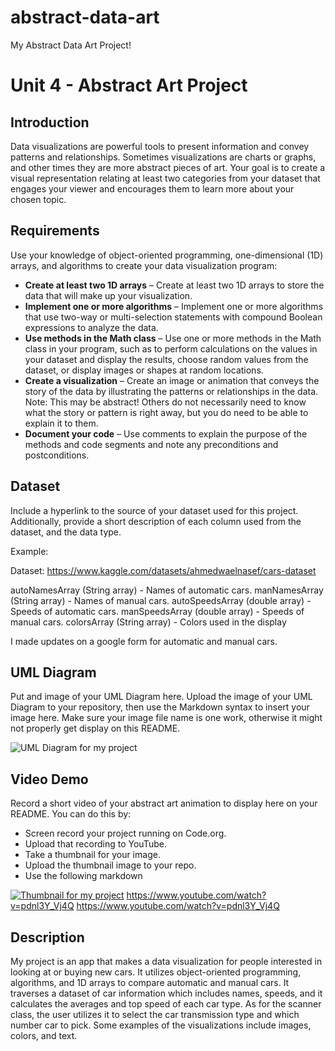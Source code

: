 # abstract-data-art
My Abstract Data Art Project!
# Unit 4 - Abstract Art Project

## Introduction

Data visualizations are powerful tools to present information and convey patterns and relationships. Sometimes visualizations are charts or graphs, and other times they are more abstract pieces of art. Your goal is to create a visual representation relating at least two categories from your dataset that engages your viewer and encourages them to learn more about your chosen topic.

## Requirements

Use your knowledge of object-oriented programming, one-dimensional (1D) arrays, and algorithms to create your data visualization program:

- **Create at least two 1D arrays** – Create at least two 1D arrays to store the data that will make up your visualization.
- **Implement one or more algorithms** – Implement one or more algorithms that use two-way or multi-selection statements with compound Boolean expressions to analyze the data.
- **Use methods in the Math class** – Use one or more methods in the Math class in your program, such as to perform calculations on the values in your dataset and display the results, choose random values from the dataset, or display images or shapes at random locations.
- **Create a visualization** – Create an image or animation that conveys the story of the data by illustrating the patterns or relationships in the data.
  Note: This may be abstract! Others do not necessarily need to know what the story or pattern is right away, but you do need to be able to explain it to them.
- **Document your code** – Use comments to explain the purpose of the methods and code segments and note any preconditions and postconditions.

## Dataset

Include a hyperlink to the source of your dataset used for this project. Additionally, provide a short description of each column used from the dataset, and the data type.

Example:


Dataset: https://www.kaggle.com/datasets/ahmedwaelnasef/cars-dataset

autoNamesArray (String array) - Names of automatic cars.
manNamesArray (String array) - Names of manual cars.
autoSpeedsArray (double array) - Speeds of automatic cars.
manSpeedsArray (double array) - Speeds of manual cars.
colorsArray (String array) - Colors used in the display

I made updates on a google form for automatic and manual cars.

## UML Diagram

Put and image of your UML Diagram here. Upload the image of your UML Diagram to your repository, then use the Markdown syntax to insert your image here. Make sure your image file name is one work, otherwise it might not properly get display on this README.

![UML Diagram for my project](umlAbstract.png)

## Video Demo

Record a short video of your abstract art animation to display here on your README. You can do this by:

- Screen record your project running on Code.org.
- Upload that recording to YouTube.
- Take a thumbnail for your image.
- Upload the thumbnail image to your repo.
- Use the following markdown

[![Thumbnail for my project](nameOfThumbnail.png)](youtube-URL-here)
https://www.youtube.com/watch?v=pdnl3Y_Vj4Q
https://www.youtube.com/watch?v=pdnl3Y_Vj4Q
## Description

My project is an app that makes a data visualization for people interested in looking at or buying new cars. It utilizes object-oriented programming, algorithms, and 1D arrays to compare automatic and manual cars. It traverses a dataset of car information which includes names, speeds, and it calculates the averages and top speed of each car type. As for the scanner class, the user utilizes it to select the car transmission type and which number car to pick. Some examples of the visualizations include images, colors, and text.
